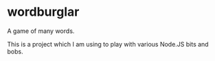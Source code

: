 wordburglar
===========

A game of many words.

This is a project which I am using to play with various Node.JS bits and bobs.